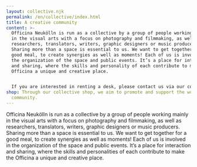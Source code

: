 ```yaml
---
layout: collective.njk
permalink: /en/collective/index.html
title: A creative community
content: >-
  Officina Neukölln is run as a collective by a group of people working mainly
  in the visual arts with a focus on photography and filmmaking, as well as
  researchers, translators, writers, graphic designers or music producers.
  Sharing more than a space is essential to us. We want to get together for a
  good meal, to create synergies as well as moments! Each of us is involved in
  the organization of the space and public events. It’s a place for interaction
  and sharing, where the skills and personality of each contribute to make the
  Officina a unique and creative place.


  If you are interested in renting a desk, please contact us via our contact form.
shop: Through our collective shop, we aim to promote and support the work of our
  community.
---
```


Officina Neukölln is run as a collective by a group of people working mainly in the visual arts with a focus on photography and filmmaking, as well as researchers, translators, writers, graphic designers or music producers. Sharing more than a space is essential to us. We want to get together for a good meal, to create synergies as well as moments! Each of us is involved in the organization of the space and public events. It’s a place for interaction and sharing, where the skills and personalities of each contribute to make the Officina a unique and creative place.